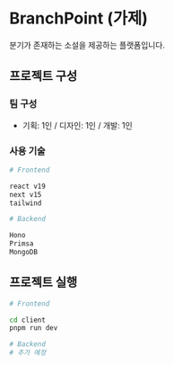 # BranchPoint (가제)

분기가 존재하는 소설을 제공하는 플랫폼입니다.

## 프로젝트 구성

### 팀 구성

- 기획: 1인 / 디자인: 1인 / 개발: 1인

### 사용 기술

```sh
# Frontend

react v19
next v15
tailwind

# Backend

Hono
Primsa
MongoDB
```

## 프로젝트 실행

```sh
# Frontend

cd client
pnpm run dev

# Backend
# 추가 예정
```

